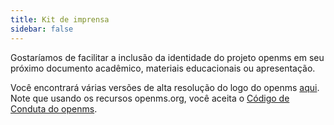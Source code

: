 ```yaml
---
title: Kit de imprensa
sidebar: false
---
```


Gostaríamos de facilitar a inclusão da identidade do projeto openms em seu próximo documento acadêmico, materiais educacionais ou apresentação.

Você encontrará várias versões de alta resolução do logo do openms [aqui](https://github.com/openms/openms/tree/main/branding/logo). Note que usando os recursos openms.org, você aceita o [Código de Conduta do openms](/code-of-conduct).
